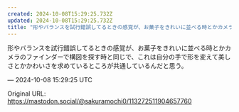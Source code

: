 ```yaml
---
created: 2024-10-08T15:29:25.732Z
updated: 2024-10-08T15:29:25.732Z
title: "形やバランスを試行錯誤してるときの感覚が、お菓子をきれいに並べる時とかカメラのフ[...]"
---
```


<p>形やバランスを試行錯誤してるときの感覚が、お菓子をきれいに並べる時とかカメラのファインダーで構図を探す時と同じで、これは自分の手で形を変えて美しさとかかわいさを求めているところが共通しているんだと思う。</p>

&mdash; 2024-10-08 15:29:25 UTC

Original URL: https://mastodon.social/@sakuramochi0/113272511904657760
